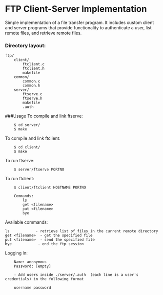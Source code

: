 FTP Client-Server Implementation
===========
Simple implementation of a file transfer program. It includes custom client and server programs that provide functionality to authenticate a user, list remote files, and retrieve remote files.

### Directory layout:
	ftp/
		client/
			ftclient.c
			ftclient.h
			makefile
		common/
			common.c
			common.h
		server/
			ftserve.c
			ftserve.h
			makefile
			.auth

###Usage
To compile and link ftserve:
```
	$ cd server/
	$ make
```

To compile and link ftclient:
```
	$ cd client/
	$ make
```

To run ftserve:
```
	$ server/ftserve PORTNO
```

To run ftclient:
```
	$ client/ftclient HOSTNAME PORTNO

	Commands:
		ls
		get <filename>
		put <filename>
		bye

```

Available commands:
```
ls            - retrieve list of files in the current remote directory
get <filename>  - get the specified file
put <filename>  - send the specified file
bye            - end the ftp session
```

Logging In:
```
	Name: anonymous
	Password: [empty]

	- Add users inside ./server/.auth  (each line is a user's credentials) in the following format

	username password
```
